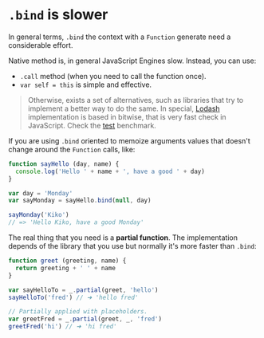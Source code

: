 # `.bind` is slower

In general terms, `.bind` the context with a `Function` generate need a considerable effort.

Native method is, in general JavaScript Engines slow. Instead, you can use:

- `.call` method (when you need to call the function once).
- `var self = this` is simple and effective.

> Otherwise, exists a set of alternatives, such as libraries that try to implement a better way to do the same. In special, [Lodash](https://lodash.com) implementation is based in bitwise, that is very fast check in JavaScript. Check the [test](https://jsperf.com/bind-vs-jquery-proxy/104) benchmark.

If you are using `.bind` oriented to memoize arguments values that doesn't change around the `Function` calls, like:

```js
function sayHello (day, name) {
  console.log('Hello ' + name + ', have a good ' + day)
}

var day = 'Monday'
var sayMonday = sayHello.bind(null, day)

sayMonday('Kiko')
// => 'Hello Kiko, have a good Monday'
```

The real thing that you need is a **partial function**. The implementation depends of the library that you use but normally it's more faster than `.bind`:

```js
function greet (greeting, name) {
  return greeting + ' ' + name
}

var sayHelloTo = _.partial(greet, 'hello')
sayHelloTo('fred') // ➜ 'hello fred'

// Partially applied with placeholders.
var greetFred = _.partial(greet, _, 'fred')
greetFred('hi') // ➜ 'hi fred'
```
